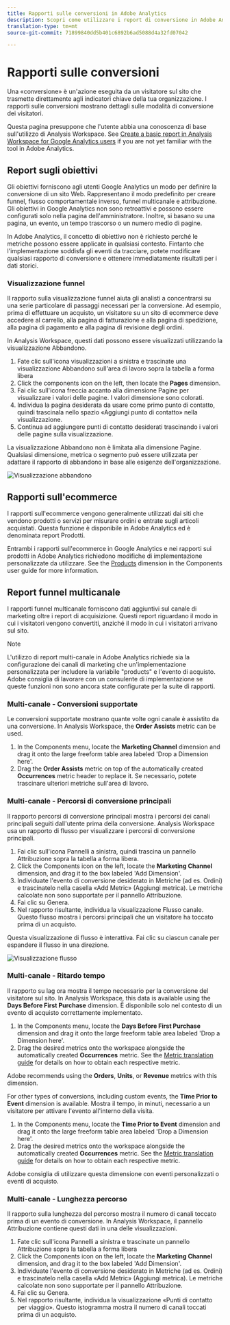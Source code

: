 ```yaml
---
title: Rapporti sulle conversioni in Adobe Analytics
description: Scopri come utilizzare i report di conversione in Adobe Analytics.
translation-type: tm+mt
source-git-commit: 71899840dd5b401c6892b6ad5088d4a32fd07042

---
```



# Rapporti sulle conversioni

Una «conversione» è un&#39;azione eseguita da un visitatore sul sito che trasmette direttamente agli indicatori chiave della tua organizzazione. I rapporti sulle conversioni mostrano dettagli sulle modalità di conversione dei visitatori.

Questa pagina presuppone che l&#39;utente abbia una conoscenza di base sull&#39;utilizzo di Analysis Workspace. See [Create a basic report in Analysis Workspace for Google Analytics users](create-report.md) if you are not yet familiar with the tool in Adobe Analytics.

## Report sugli obiettivi

Gli obiettivi forniscono agli utenti Google Analytics un modo per definire la conversione di un sito Web. Rappresentano il modo predefinito per creare funnel, flusso comportamentale inverso, funnel multicanale e attribuzione. Gli obiettivi in Google Analytics non sono retroattivi e possono essere configurati solo nella pagina dell&#39;amministratore. Inoltre, si basano su una pagina, un evento, un tempo trascorso o un numero medio di pagine.

In Adobe Analytics, il concetto di obiettivo non è richiesto perché le metriche possono essere applicate in qualsiasi contesto. Fintanto che l&#39;implementazione soddisfa gli eventi da tracciare, potete modificare qualsiasi rapporto di conversione e ottenere immediatamente risultati per i dati storici.

### Visualizzazione funnel

Il rapporto sulla visualizzazione funnel aiuta gli analisti a concentrarsi su una serie particolare di passaggi necessari per la conversione. Ad esempio, prima di effettuare un acquisto, un visitatore su un sito di ecommerce deve accedere al carrello, alla pagina di fatturazione e alla pagina di spedizione, alla pagina di pagamento e alla pagina di revisione degli ordini.

In Analysis Workspace, questi dati possono essere visualizzati utilizzando la visualizzazione Abbandono.

1. Fate clic sull&#39;icona visualizzazioni a sinistra e trascinate una visualizzazione Abbandono sull&#39;area di lavoro sopra la tabella a forma libera
2. Click the components icon on the left, then locate the **Pages** dimension.
3. Fai clic sull&#39;icona freccia accanto alla dimensione Pagine per visualizzare i valori delle pagine. I valori dimensione sono colorati.
4. Individua la pagina desiderata da usare come primo punto di contatto, quindi trascinala nello spazio «Aggiungi punto di contatto» nella visualizzazione.
5. Continua ad aggiungere punti di contatto desiderati trascinando i valori delle pagine sulla visualizzazione.

La visualizzazione Abbandono non è limitata alla dimensione Pagine. Qualsiasi dimensione, metrica o segmento può essere utilizzata per adattare il rapporto di abbandono in base alle esigenze dell&#39;organizzazione.

![Visualizzazione abbandono](../assets/fallout.png)

## Rapporti sull&#39;ecommerce

I rapporti sull&#39;ecommerce vengono generalmente utilizzati dai siti che vendono prodotti o servizi per misurare ordini e entrate sugli articoli acquistati. Questa funzione è disponibile in Adobe Analytics ed è denominata report Prodotti.

Entrambi i rapporti sull&#39;ecommerce in Google Analytics e nei rapporti sui prodotti in Adobe Analytics richiedono modifiche di implementazione personalizzate da utilizzare. See the [Products](../../../components/c-variables/dimensionslist/reports-products.md) dimension in the Components user guide for more information.

## Report funnel multicanale

I rapporti funnel multicanale forniscono dati aggiuntivi sul canale di marketing oltre i report di acquisizione. Questi report riguardano il modo in cui i visitatori vengono convertiti, anziché il modo in cui i visitatori arrivano sul sito.

> [!NOTE]
>
> L&#39;utilizzo di report multi-canale in Adobe Analytics richiede sia la configurazione dei canali di marketing che un&#39;implementazione personalizzata per includere la variabile &quot;products&quot; e l&#39;evento di acquisto. Adobe consiglia di lavorare con un consulente di implementazione se queste funzioni non sono ancora state configurate per la suite di rapporti.

### Multi-canale - Conversioni supportate

Le conversioni supportate mostrano quante volte ogni canale è assistito da una conversione. In Analysis Workspace, the **Order Assists** metric can be used.

1. In the Components menu, locate the **Marketing Channel** dimension and drag it onto the large freeform table area labeled &#39;Drop a Dimension here&#39;.
2. Drag the **Order Assists** metric on top of the automatically created **Occurrences** metric header to replace it. Se necessario, potete trascinare ulteriori metriche sull&#39;area di lavoro.

### Multi-canale - Percorsi di conversione principali

Il rapporto percorsi di conversione principali mostra i percorsi dei canali principali seguiti dall&#39;utente prima della conversione. Analysis Workspace usa un rapporto di flusso per visualizzare i percorsi di conversione principali.

1. Fai clic sull&#39;icona Pannelli a sinistra, quindi trascina un pannello Attribuzione sopra la tabella a forma libera.
2. Click the Components icon on the left, locate the **Marketing Channel** dimension, and drag it to the box labeled &#39;Add Dimension&#39;.
3. Individuate l&#39;evento di conversione desiderato in Metriche (ad es. Ordini) e trascinatelo nella casella «Add Metric» (Aggiungi metrica). Le metriche calcolate non sono supportate per il pannello Attribuzione.
4. Fai clic su Genera.
5. Nel rapporto risultante, individua la visualizzazione Flusso canale. Questo flusso mostra i percorsi principali che un visitatore ha toccato prima di un acquisto.

Questa visualizzazione di flusso è interattiva. Fai clic su ciascun canale per espandere il flusso in una direzione.

![Visualizzazione flusso](../assets/flow.png)

### Multi-canale - Ritardo tempo

Il rapporto su lag ora mostra il tempo necessario per la conversione del visitatore sul sito. In Analysis Workspace, this data is available using the **Days Before First Purchase** dimension. È disponibile solo nel contesto di un evento di acquisto correttamente implementato.

1. In the Components menu, locate the **Days Before First Purchase** dimension and drag it onto the large freeform table area labeled &#39;Drop a Dimension here&#39;.
2. Drag the desired metrics onto the workspace alongside the automatically created **Occurrences** metric. See the [Metric translation guide](common-metrics.md) for details on how to obtain each respective metric.

Adobe recommends using the **Orders**, **Units**, or **Revenue** metrics with this dimension.

For other types of conversions, including custom events, the **Time Prior to Event** dimension is available. Mostra il tempo, in minuti, necessario a un visitatore per attivare l&#39;evento all&#39;interno della visita.

1. In the Components menu, locate the **Time Prior to Event** dimension and drag it onto the large freeform table area labeled &#39;Drop a Dimension here&#39;.
2. Drag the desired metrics onto the workspace alongside the automatically created **Occurrences** metric. See the [Metric translation guide](common-metrics.md) for details on how to obtain each respective metric.

Adobe consiglia di utilizzare questa dimensione con eventi personalizzati o eventi di acquisto.

### Multi-canale - Lunghezza percorso

Il rapporto sulla lunghezza del percorso mostra il numero di canali toccato prima di un evento di conversione. In Analysis Workspace, il pannello Attribuzione contiene questi dati in una delle visualizzazioni.

1. Fate clic sull&#39;icona Pannelli a sinistra e trascinate un pannello Attribuzione sopra la tabella a forma libera
2. Click the Components icon on the left, locate the **Marketing Channel** dimension, and drag it to the box labeled &#39;Add Dimension&#39;.
3. Individuate l&#39;evento di conversione desiderato in Metriche (ad es. Ordini) e trascinatelo nella casella «Add Metric» (Aggiungi metrica). Le metriche calcolate non sono supportate per il pannello Attribuzione.
4. Fai clic su Genera.
5. Nel rapporto risultante, individua la visualizzazione «Punti di contatto per viaggio». Questo istogramma mostra il numero di canali toccati prima di un acquisto.
